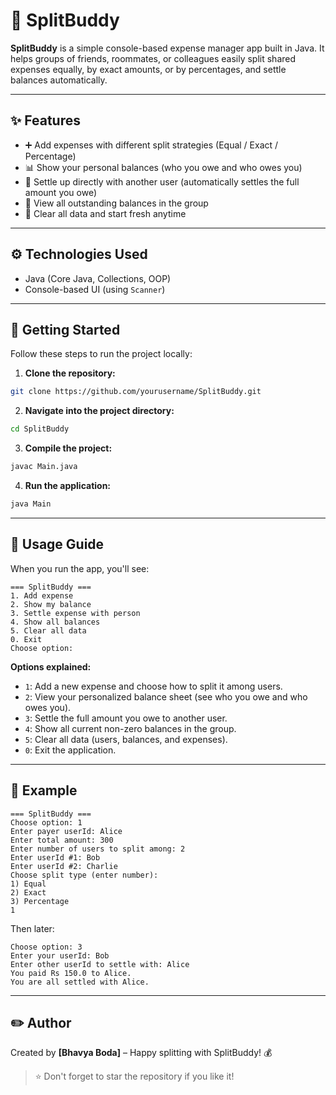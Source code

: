 # 🌱 SplitBuddy

**SplitBuddy** is a simple console-based expense manager app built in Java. It helps groups of friends, roommates, or colleagues easily split shared expenses equally, by exact amounts, or by percentages, and settle balances automatically.

---

## ✨ Features

* ➕ Add expenses with different split strategies (Equal / Exact / Percentage)
* 📊 Show your personal balances (who you owe and who owes you)
* 💸 Settle up directly with another user (automatically settles the full amount you owe)
* 📃 View all outstanding balances in the group
* 🧹 Clear all data and start fresh anytime

---

## ⚙️ Technologies Used

* Java (Core Java, Collections, OOP)
* Console-based UI (using `Scanner`)

---

## 🚀 Getting Started

Follow these steps to run the project locally:

1. **Clone the repository:**

```bash
git clone https://github.com/yourusername/SplitBuddy.git
```

2. **Navigate into the project directory:**

```bash
cd SplitBuddy
```

3. **Compile the project:**

```bash
javac Main.java
```

4. **Run the application:**

```bash
java Main
```

---

## 📝 Usage Guide

When you run the app, you'll see:

```
=== SplitBuddy ===
1. Add expense
2. Show my balance
3. Settle expense with person
4. Show all balances
5. Clear all data
0. Exit
Choose option:
```

**Options explained:**

* `1`: Add a new expense and choose how to split it among users.
* `2`: View your personalized balance sheet (see who you owe and who owes you).
* `3`: Settle the full amount you owe to another user.
* `4`: Show all current non-zero balances in the group.
* `5`: Clear all data (users, balances, and expenses).
* `0`: Exit the application.

---

## 📌 Example

```
=== SplitBuddy ===
Choose option: 1
Enter payer userId: Alice
Enter total amount: 300
Enter number of users to split among: 2
Enter userId #1: Bob
Enter userId #2: Charlie
Choose split type (enter number):
1) Equal
2) Exact
3) Percentage
1
```

Then later:

```
Choose option: 3
Enter your userId: Bob
Enter other userId to settle with: Alice
You paid Rs 150.0 to Alice.
You are all settled with Alice.
```

---

## ✏️ Author

Created by **\[Bhavya Boda]** – Happy splitting with SplitBuddy! 💰

> ⭐ Don't forget to star the repository if you like it!
